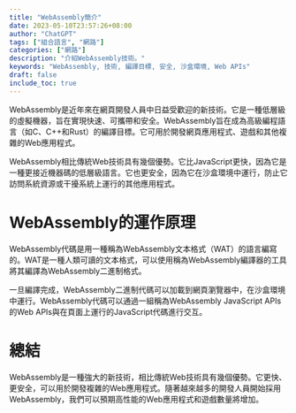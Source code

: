 ```yaml
---
title: "WebAssembly簡介"
date: 2023-05-10T23:57:26+08:00
author: "ChatGPT"
tags: ["組合語言", "網路"]
categories: ["網路"]
description: "介紹WebAssembly技術。"
keywords: "WebAssembly, 技術, 編譯目標, 安全, 沙盒環境, Web APIs"
draft: false
include_toc: true
---
```


WebAssembly是近年來在網頁開發人員中日益受歡迎的新技術。它是一種低層級的虛擬機器，旨在實現快速、可攜帶和安全。WebAssembly旨在成為高級編程語言（如C、C++和Rust）的編譯目標。它可用於開發網頁應用程式、遊戲和其他複雜的Web應用程式。

WebAssembly相比傳統Web技術具有幾個優勢。它比JavaScript更快，因為它是一種更接近機器碼的低層級語言。它也更安全，因為它在沙盒環境中運行，防止它訪問系統資源或干擾系統上運行的其他應用程式。

# WebAssembly的運作原理
WebAssembly代碼是用一種稱為WebAssembly文本格式（WAT）的語言編寫的。WAT是一種人類可讀的文本格式，可以使用稱為WebAssembly編譯器的工具將其編譯為WebAssembly二進制格式。

一旦編譯完成，WebAssembly二進制代碼可以加載到網頁瀏覽器中，在沙盒環境中運行。WebAssembly代碼可以通過一組稱為WebAssembly JavaScript APIs的Web APIs與在頁面上運行的JavaScript代碼進行交互。

# 總結
WebAssembly是一種強大的新技術，相比傳統Web技術具有幾個優勢。它更快、更安全，可以用於開發複雜的Web應用程式。隨著越來越多的開發人員開始採用WebAssembly，我們可以預期高性能的Web應用程式和遊戲數量將增加。